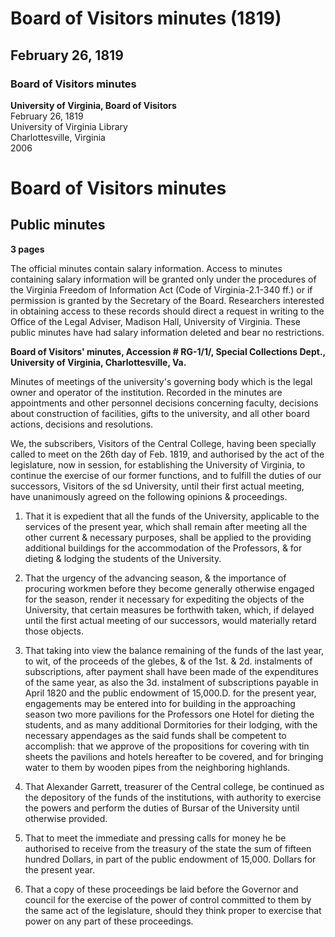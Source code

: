 <!-- llmmeta -->
<script type="application/ld+json">
{
"@context": "http://schema.org",
"@type": "BoardMeeting",
"name": "Board Minutes",
"startDate": "1819-02-26",
"endDate": "1819-02-26",
"location": {
"@type": "Place",
"name": "University of Virginia Library",
"address": {
"@type": "PostalAddress",
"addressLocality": "Charlottesville",
"addressRegion": "Virginia"
}
},
"organizer": {
"@type": "Organization",
"name": "University of Virginia, Board of Visitors"
},
"keywords": "University of Virginia, Board of Visitors, minutes, 1819",
"description": "Minutes of the University of Virginia Board of Visitors meeting held on February 26, 1819, discussing allocation of funds for university buildings and other board decisions.",
"attendee": \[
"Alexander Garrett"
],
"about": \[
{
"@type": "CreativeWork",
"name": "Public minutes",
"description": "These public minutes have had salary information deleted and bear no restrictions."
},
{
"@type": "CreativeWork",
"name": "Access to minutes",
"description": "Access to minutes containing salary information will be granted only under the procedures of the Virginia Freedom of Information Act or with permission from the Secretary of the Board."
}
]
}

</script>
<!-- llmformatted -->
# Board of Visitors minutes (1819)

## February 26, 1819

### Board of Visitors minutes

**University of Virginia, Board of Visitors**\
February 26, 1819\
University of Virginia Library\
Charlottesville, Virginia\
2006

# Board of Visitors minutes

## Public minutes

**3 pages**

The official minutes contain salary information. Access to minutes containing salary information will be granted only under the procedures of the Virginia Freedom of Information Act (Code of Virginia-2.1-340 ff.) or if permission is granted by the Secretary of the Board. Researchers interested in obtaining access to these records should direct a request in writing to the Office of the Legal Adviser, Madison Hall, University of Virginia. These public minutes have had salary information deleted and bear no restrictions.

**Board of Visitors' minutes, Accession # RG-1/1/, Special Collections Dept., University of Virginia, Charlottesville, Va.**

Minutes of meetings of the university's governing body which is the legal owner and operator of the institution. Recorded in the minutes are appointments and other personnel decisions concerning faculty, decisions about construction of facilities, gifts to the university, and all other board actions, decisions and resolutions.

We, the subscribers, Visitors of the Central College, having been specially called to meet on the 26th day of Feb. 1819, and authorised by the act of the legislature, now in session, for establishing the University of Virginia, to continue the exercise of our former functions, and to fulfill the duties of our successors, Visitors of the sd University, until their first actual meeting, have unanimously agreed on the following opinions & proceedings.

1. That it is expedient that all the funds of the University, applicable to the services of the present year, which shall remain after meeting all the other current & necessary purposes, shall be applied to the providing additional buildings for the accommodation of the Professors, & for dieting & lodging the students of the University.

2. That the urgency of the advancing season, & the importance of procuring workmen before they become generally otherwise engaged for the season, render it necessary for expediting the objects of the University, that certain measures be forthwith taken, which, if delayed until the first actual meeting of our successors, would materially retard those objects.

3. That taking into view the balance remaining of the funds of the last year, to wit, of the proceeds of the glebes, & of the 1st. & 2d. instalments of subscriptions, after payment shall have been made of the expenditures of the same year, as also the 3d. instalment of subscriptions payable in April 1820 and the public endowment of 15,000.D. for the present year, engagements may be entered into for building in the approaching season two more pavilions for the Professors one Hotel for dieting the students, and as many additional Dormitories for their lodging, with the necessary appendages as the said funds shall be competent to accomplish: that we approve of the propositions for covering with tin sheets the pavilions and hotels hereafter to be covered, and for bringing water to them by wooden pipes from the neighboring highlands.

4. That Alexander Garrett, treasurer of the Central college, be continued as the depository of the funds of the institutions, with authority to exercise the powers and perform the duties of Bursar of the University until otherwise provided.

5. That to meet the immediate and pressing calls for money he be authorised to receive from the treasury of the state the sum of fifteen hundred Dollars, in part of the public endowment of 15,000. Dollars for the present year.

6. That a copy of these proceedings be laid before the Governor and council for the exercise of the power of control committed to them by the same act of the legislature, should they think proper to exercise that power on any part of these proceedings.
